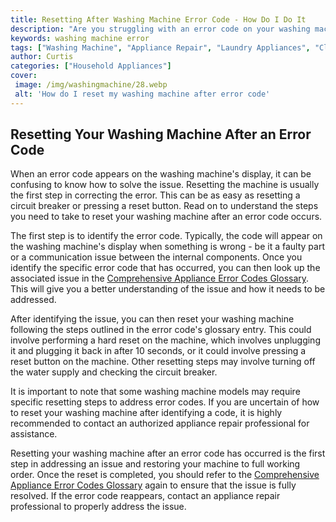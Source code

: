```yaml
---
title: Resetting After Washing Machine Error Code - How Do I Do It
description: "Are you struggling with an error code on your washing machine Confused about how to reset it In this blog post well show you how to reset after a washing machine error code quickly and easily"
keywords: washing machine error
tags: ["Washing Machine", "Appliance Repair", "Laundry Appliances", "Clean Appliance", "Appliance Installation"]
author: Curtis
categories: ["Household Appliances"]
cover: 
 image: /img/washingmachine/28.webp
 alt: 'How do I reset my washing machine after error code'
---
```

## Resetting Your Washing Machine After an Error Code

When an error code appears on the washing machine's display, it can be confusing to know how to solve the issue. Resetting the machine is usually the first step in correcting the error. This can be as easy as resetting a circuit breaker or pressing a reset button. Read on to understand the steps you need to take to reset your washing machine after an error code occurs.

The first step is to identify the error code. Typically, the code will appear on the washing machine's display when something is wrong - be it a faulty part or a communication issue between the internal components. Once you identify the specific error code that has occurred, you can then look up the associated issue in the [Comprehensive Appliance Error Codes Glossary](./error-codes/). This will give you a better understanding of the issue and how it needs to be addressed.

After identifying the issue, you can then reset your washing machine following the steps outlined in the error code's glossary entry. This could involve performing a hard reset on the machine, which involves unplugging it and plugging it back in after 10 seconds, or it could involve pressing a reset button on the machine. Other resetting steps may involve turning off the water supply and checking the circuit breaker.

It is important to note that some washing machine models may require specific resetting steps to address error codes. If you are uncertain of how to reset your washing machine after identifying a code, it is highly recommended to contact an authorized appliance repair professional for assistance.

Resetting your washing machine after an error code has occurred is the first step in addressing an issue and restoring your machine to full working order. Once the reset is completed, you should refer to the [Comprehensive Appliance Error Codes Glossary](./error-codes/) again to ensure that the issue is fully resolved. If the error code reappears, contact an appliance repair professional to properly address the issue.
